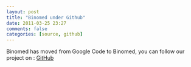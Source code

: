 ```yaml
---
layout: post
title: "Binomed under Github"
date: 2011-03-25 23:27
comments: false
categories: [source, github]
---
```



Binomed has moved from Google Code to Binomed, you can follow our project on : <a href="https://github.com/organizations/binomed">GitHub</a>